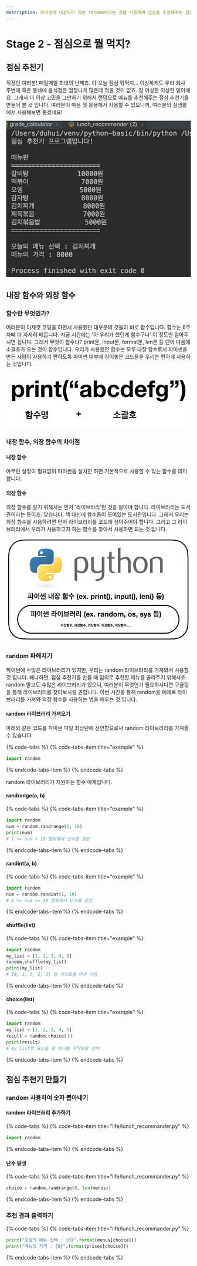 ```yaml
---
description: 파이썬에 내장되어 있는 random이라는 것을 사용하여 점심을 추천해주는 점심 추천기를 완성합니다.
---
```


# Stage 2 - 점심으로 뭘 먹지?

## 점심 추천기

직장인 여러분! 매일매일 최대의 난제죠. 아 오늘 점심 뭐먹지... 이상하게도 우리 회사 주변에 혹은 동네에 음식점은 엄청나게 많은데 먹을 것이 없죠. 참 이상한 이상한 일이에요. 그래서 더 이상 고민을 그만하기 위해서 랜덤으로 메뉴를 추천해주는 점심 추천기를 만들어 볼 것 입니다. 여러분이 마음 껏 응용해서 사용할 수 있으니까, 여러분의 실생활에서 사용해보면 좋겠네요!

![&#xC810;&#xC2EC; &#xCD94;&#xCC9C;&#xAE30; &#xC644;&#xC131;](../.gitbook/assets/image%20%2860%29.png)

## 내장 함수와 외장 함수

### 함수란 무엇인가?

여러분이 이제껏 코딩을 하면서 사용했던 대부분의 것들이 바로 함수입니다. 함수는 6주차때 더 자세히 배웁니다. 지금 시간에는 '아 우리가 했던게 함수구나' 이 정도만 알아두시면 됩니다. 그래서 무엇이 함수냐? print문, input문, format문, len문 등 단어 다음에 소괄호가 오는 것이 함수입니다. 우리가 사용했던 함수는 모두 내장 함수로서 파이썬을 만든 사람이 사용하기 편하도록 파이썬 내부에 심어놓은 코드들을 우리는 편하게 사용하는 것입니다.

![&#xD568;&#xC218; &#xC0AC;&#xC6A9;&#xC758; &#xC608;&#xC2DC;](../.gitbook/assets/image%20%2893%29.png)

### 내장 함수, 외장 함수의 차이점

#### 내장 함수

아무런 설정이 필요없이 파이썬을 설치만 하면 기본적으로 사용할 수 있는 함수를 의미합니다.

#### 외장 함수

외장 함수를 알기 위해서는 먼저 '라이브러리'란 것을 알아야 합니다. 라이브러리는 도서관이라는 뜻이죠. 맞습니다. 책 대신에 함수들이 모여있는 도서관입니다. 그래서 우리는 외장 함수를 사용하려면 먼저 라이브러리를 코드에 심어주어야 합니다. 그리고 그 라이브러리에서 우리가 사용하고자 하는 함수를 찾아서 사용하면 되는 것 입니다.

![&#xB0B4;&#xC7A5; &#xD568;&#xC218;&#xC640; &#xC678;&#xC7A5; &#xD568;&#xC218;](../.gitbook/assets/image%20%2839%29.png)

### random 파헤치기

파이썬에 수많은 라이브러리가 있지만, 우리는 random 라이브러리를 가져와서 사용할 것 입니다. 왜냐하면, 점심 추천기를 만들 때 임의로 추천할 메뉴를 골라주기 위해서죠. random 말고도 수많은 라이브러리가 있으니, 여러분이 무엇인가 필요하시다면 구글링을 통해 라이브러리를 찾아보시길 권합니다. 이번 시간을 통해 random을 예제로 라이브러리를 가져와 외장 함수를 사용하는 법을 배우는 것 입니다.

#### random 라이브러리 가져오기

아래와 같은 코드를 파이썬 파일 최상단에 선언함으로써 random 라이브러리를 가져올 수 있습니다.

{% code-tabs %}
{% code-tabs-item title="example" %}
```python
import random
```
{% endcode-tabs-item %}
{% endcode-tabs %}

random 라이브러리가 지원하는 함수 예제입니다.

#### randrange\(a, b\)

{% code-tabs %}
{% code-tabs-item title="example" %}
```python
import random
num = random.randrange(1, 10)
print(num)
# 1 <= num < 10 범위에서 난수를 생성
```
{% endcode-tabs-item %}
{% endcode-tabs %}

#### randint\(a, b\)

{% code-tabs %}
{% code-tabs-item title="example" %}
```python
import random
num = random.randint(1, 10)
# 1 <= num <= 10 범위에서 난수를 생성
```
{% endcode-tabs-item %}
{% endcode-tabs %}

#### shuffle\(list\)

{% code-tabs %}
{% code-tabs-item title="example" %}
```python
import random
my_list = [1, 2, 3, 4, 5]
random.shuffle(my_list)
print(my_list)
# [4, 1, 5, 2, 3] 등 리스트를 마구 섞음
```
{% endcode-tabs-item %}
{% endcode-tabs %}

#### choice\(list\)

{% code-tabs %}
{% code-tabs-item title="example" %}
```python
import random
my_list = [1, 2, 3, 4, 5]
result = random.choice(ㅣ)
print(result)
# my_list의 요소들 중 하나를 무작위로 선택
```
{% endcode-tabs-item %}
{% endcode-tabs %}

## 점심 추천기 만들기

### random 사용하여 숫자 뽑아내기

#### random 라이브러리 추가하기

{% code-tabs %}
{% code-tabs-item title="life/lunch\_recommander.py" %}
```python
import random 
```
{% endcode-tabs-item %}
{% endcode-tabs %}

#### 난수 발생

{% code-tabs %}
{% code-tabs-item title="life/lunch\_recommander.py" %}
```python
choice = random.randrange(0, len(menus))
```
{% endcode-tabs-item %}
{% endcode-tabs %}

### 추천 결과 출력하기

{% code-tabs %}
{% code-tabs-item title="life/lunch\_recommander.py" %}
```python
print("오늘의 메뉴 선택 : {0}".format(menus[choice]))
print("메뉴의 가격 : {0}".format(prices[choice]))
```
{% endcode-tabs-item %}
{% endcode-tabs %}

